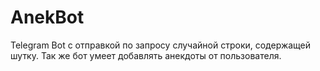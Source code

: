 # AnekBot
Telegram Bot с отправкой по запросу случайной строки, содержащей шутку. Так же бот умеет добавлять анекдоты от пользователя.
